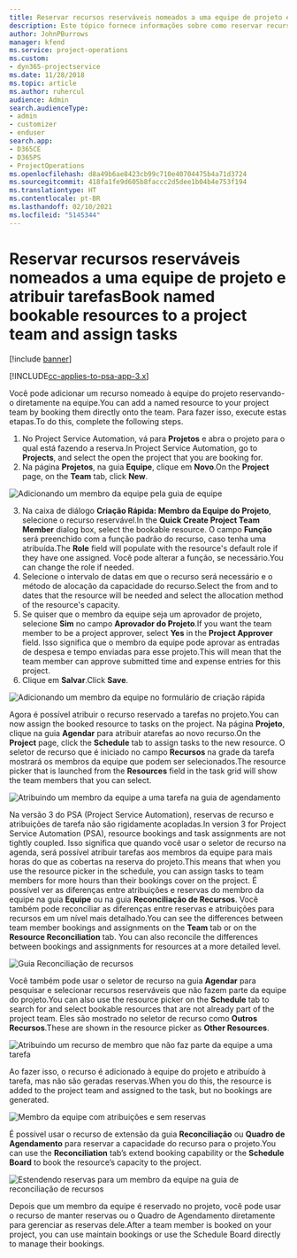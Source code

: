 ```yaml
---
title: Reservar recursos reserváveis nomeados a uma equipe de projeto e atribuir tarefas
description: Este tópico fornece informações sobre como reservar recursos indicados para equipes de projeto e atribuí-los a tarefas.
author: JohnPBurrows
manager: kfend
ms.service: project-operations
ms.custom:
- dyn365-projectservice
ms.date: 11/28/2018
ms.topic: article
ms.author: ruhercul
audience: Admin
search.audienceType:
- admin
- customizer
- enduser
search.app:
- D365CE
- D365PS
- ProjectOperations
ms.openlocfilehash: d8a49b6ae8423cb99c710e40704475b4a71d3724
ms.sourcegitcommit: 418fa1fe9d605b8faccc2d5dee1b04b4e753f194
ms.translationtype: HT
ms.contentlocale: pt-BR
ms.lasthandoff: 02/10/2021
ms.locfileid: "5145344"
---
```

# <a name="book-named-bookable-resources-to-a-project-team-and-assign-tasks"></a><span data-ttu-id="d4d15-103">Reservar recursos reserváveis nomeados a uma equipe de projeto e atribuir tarefas</span><span class="sxs-lookup"><span data-stu-id="d4d15-103">Book named bookable resources to a project team and assign tasks</span></span> 

[!include [banner](../includes/psa-now-project-operations.md)]

[!INCLUDE[cc-applies-to-psa-app-3.x](../includes/cc-applies-to-psa-app-3x.md)]

<span data-ttu-id="d4d15-104">Você pode adicionar um recurso nomeado à equipe do projeto reservando-o diretamente na equipe.</span><span class="sxs-lookup"><span data-stu-id="d4d15-104">You can  add a named resource to your project team by booking them directly onto the team.</span></span> <span data-ttu-id="d4d15-105">Para fazer isso, execute estas etapas.</span><span class="sxs-lookup"><span data-stu-id="d4d15-105">To do this, complete the following steps.</span></span>

1. <span data-ttu-id="d4d15-106">No Project Service Automation, vá para **Projetos** e abra o projeto para o qual está fazendo a reserva.</span><span class="sxs-lookup"><span data-stu-id="d4d15-106">In  Project Service Automation, go to **Projects**, and select the open the project that you are booking for.</span></span>
2. <span data-ttu-id="d4d15-107">Na página **Projetos**, na guia **Equipe**, clique em **Novo**.</span><span class="sxs-lookup"><span data-stu-id="d4d15-107">On the **Project** page, on the **Team** tab, click **New**.</span></span> 

![Adicionando um membro da equipe pela guia de equipe](media/RM-how-to-1.png)

3. <span data-ttu-id="d4d15-109">Na caixa de diálogo **Criação Rápida: Membro da Equipe do Projeto**, selecione o recurso reservável.</span><span class="sxs-lookup"><span data-stu-id="d4d15-109">In the **Quick Create Project Team Member** dialog box, select the bookable resource.</span></span> <span data-ttu-id="d4d15-110">O campo **Função** será preenchido com a função padrão do recurso, caso tenha uma atribuída.</span><span class="sxs-lookup"><span data-stu-id="d4d15-110">The **Role** field will populate with the resource's default role if they have one assigned.</span></span> <span data-ttu-id="d4d15-111">Você pode alterar a função, se necessário.</span><span class="sxs-lookup"><span data-stu-id="d4d15-111">You can change the role if needed.</span></span> 
4. <span data-ttu-id="d4d15-112">Selecione o intervalo de datas em que o recurso será necessário e o método de alocação da capacidade do recurso.</span><span class="sxs-lookup"><span data-stu-id="d4d15-112">Select the from and to dates that the resource will be needed and select the allocation method of the resource's capacity.</span></span> 
5. <span data-ttu-id="d4d15-113">Se quiser que o membro da equipe seja um aprovador de projeto, selecione **Sim** no campo **Aprovador do Projeto**.</span><span class="sxs-lookup"><span data-stu-id="d4d15-113">If you want the team member to be a project approver, select **Yes** in the **Project Approver** field.</span></span> <span data-ttu-id="d4d15-114">Isso significa que o membro da equipe pode aprovar as entradas de despesa e tempo enviadas para esse projeto.</span><span class="sxs-lookup"><span data-stu-id="d4d15-114">This will mean that the team member can approve submitted time and expense entries for this project.</span></span> 
6. <span data-ttu-id="d4d15-115">Clique em **Salvar**.</span><span class="sxs-lookup"><span data-stu-id="d4d15-115">Click **Save**.</span></span>

![Adicionando um membro da equipe no formulário de criação rápida](media/RM-how-to-2.png)


<span data-ttu-id="d4d15-117">Agora é possível atribuir o recurso reservado a tarefas no projeto.</span><span class="sxs-lookup"><span data-stu-id="d4d15-117">You can now assign the booked resource to tasks on the project.</span></span> <span data-ttu-id="d4d15-118">Na página **Projeto**, clique na guia **Agendar** para atribuir atarefas ao novo recurso.</span><span class="sxs-lookup"><span data-stu-id="d4d15-118">On the **Project** page, click the **Schedule** tab to assign tasks to the new resource.</span></span> <span data-ttu-id="d4d15-119">O seletor de recurso que é iniciado no campo **Recursos** na grade da tarefa mostrará os membros da equipe que podem ser selecionados.</span><span class="sxs-lookup"><span data-stu-id="d4d15-119">The resource picker that is launched from the **Resources** field in the task grid will show the team members that you can select.</span></span>

![Atribuindo um membro da equipe a uma tarefa na guia de agendamento](media/RM-how-to-3.png)

<span data-ttu-id="d4d15-121">Na versão 3 do PSA (Project Service Automation), reservas de recurso e atribuições de tarefa não são rigidamente acopladas.</span><span class="sxs-lookup"><span data-stu-id="d4d15-121">In version 3 for Project Service Automation (PSA), resource bookings and task assignments are not tightly coupled.</span></span> <span data-ttu-id="d4d15-122">Isso significa que quando você usar o seletor de recurso na agenda, será possível atribuir tarefas aos membros da equipe para mais horas do que as cobertas na reserva do projeto.</span><span class="sxs-lookup"><span data-stu-id="d4d15-122">This means that when you use the resource picker in the schedule, you can assign tasks to team members for more hours than their bookings cover on the project.</span></span>
<span data-ttu-id="d4d15-123">É possível ver as diferenças entre atribuições e reservas do membro da equipe na guia **Equipe** ou na guia **Reconciliação de Recursos**. Você também pode reconciliar as diferenças entre reservas e atribuições para recursos em um nível mais detalhado.</span><span class="sxs-lookup"><span data-stu-id="d4d15-123">You can see the differences between team member bookings and assignments on the **Team** tab or on the **Resource Reconciliation** tab. You can also reconcile the differences between bookings and assignments for resources at a more detailed level.</span></span>

![Guia Reconciliação de recursos](media/RM-how-to-4.png)

<span data-ttu-id="d4d15-125">Você também pode usar o seletor de recurso na guia **Agendar** para pesquisar e selecionar recursos reserváveis que não fazem parte da equipe do projeto.</span><span class="sxs-lookup"><span data-stu-id="d4d15-125">You can also use the resource picker on the **Schedule** tab to search for and select bookable resources that are not already part of the project team.</span></span> <span data-ttu-id="d4d15-126">Eles são mostrado no seletor de recurso como **Outros Recursos**.</span><span class="sxs-lookup"><span data-stu-id="d4d15-126">These are shown in the resource picker as **Other Resources**.</span></span>

![Atribuindo um recurso de membro que não faz parte da equipe a uma tarefa](media/RM-how-to-5.png)

<span data-ttu-id="d4d15-128">Ao fazer isso, o recurso é adicionado à equipe do projeto e atribuído à tarefa, mas não são geradas reservas.</span><span class="sxs-lookup"><span data-stu-id="d4d15-128">When you do this, the resource is added to the project team and assigned to the task, but no bookings are generated.</span></span>

![Membro da equipe com atribuições e sem reservas](media/RM-how-to-6.png)

<span data-ttu-id="d4d15-130">É possível usar o recurso de extensão da guia **Reconciliação** ou **Quadro de Agendamento** para reservar a capacidade do recurso para o projeto.</span><span class="sxs-lookup"><span data-stu-id="d4d15-130">You can use the **Reconciliation** tab’s extend booking capability or the **Schedule Board** to book the resource’s capacity to the project.</span></span>

![Estendendo reservas para um membro da equipe na guia de reconciliação de recursos](media/RM-how-to-7.png)

<span data-ttu-id="d4d15-132">Depois que um membro da equipe é reservado no projeto, você pode usar o recurso de manter reservas ou o Quadro de Agendamento diretamente para gerenciar as reservas dele.</span><span class="sxs-lookup"><span data-stu-id="d4d15-132">After a team member is booked on your project, you can use maintain bookings or use the Schedule Board directly to manage their bookings.</span></span>
